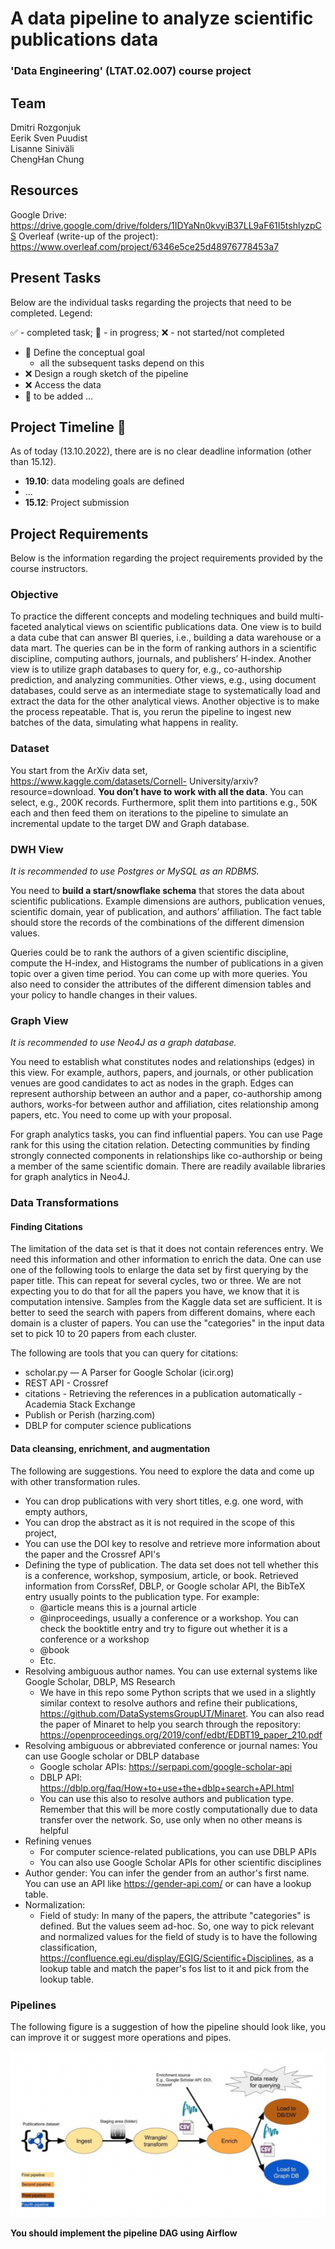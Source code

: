 # A data pipeline to analyze scientific publications data
### 'Data Engineering' (LTAT.02.007) course project

## Team
Dmitri Rozgonjuk <br>
Eerik Sven Puudist <br>
Lisanne Siniväli <br>
ChengHan Chung <br>

## Resources
Google Drive: https://drive.google.com/drive/folders/1IDYaNn0kvyiB37LL9aF61I5tshlyzpCS
Overleaf (write-up of the project): https://www.overleaf.com/project/6346e5ce25d48976778453a7

## Present Tasks
Below are the individual tasks regarding the projects that need to be completed. Legend:

:white_check_mark: - completed task; :large_orange_diamond: - in progress; :x: - not started/not completed

- :large_orange_diamond: Define the conceptual goal
    - all the subsequent tasks depend on this
- :x: Design a rough sketch of the pipeline
- :x: Access the data
- :large_orange_diamond: to be added ...

## Project Timeline :calendar:
As of today (13.10.2022), there are is no clear deadline information (other than 15.12). 
- **19.10**: data modeling goals are defined
- ...
- **15.12**: Project submission

## Project Requirements
Below is the information regarding the project requirements provided by the course instructors.

### Objective
To practice the different concepts and modeling techniques and build multi-faceted analytical views on scientific publications data. One view is to build a data cube that can answer BI queries, i.e., building a data warehouse or a data mart. The queries can be in the form of ranking authors in a scientific discipline, computing authors, journals, and publishers’ H-index. Another view is to utilize graph databases to query for, e.g., co-authorship prediction, and analyzing communities. Other views, e.g., using document databases, could serve as an intermediate stage to systematically load and extract the data for the other analytical views. Another objective is to make the process repeatable. That is, you rerun the pipeline to ingest new batches of the data, simulating what happens in reality.

### Dataset
You start from the ArXiv data set, https://www.kaggle.com/datasets/Cornell- University/arxiv?resource=download. **You don’t have to work with all the data**. You can select, e.g., 200K records. Furthermore, split them into partitions e.g., 50K each and then feed them on iterations to the pipeline to simulate an incremental update to the target DW and Graph database.

### DWH View
*It is recommended to use Postgres or MySQL as an RDBMS.*

You need to **build a start/snowflake schema** that stores the data about scientific publications. Example dimensions are authors, publication venues, scientific domain, year of publication, and authors’ affiliation. The fact table should store the records of the combinations of the different dimension values.

Queries could be to rank the authors of a given scientific discipline, compute the H-index, and Histograms the number of publications in a given topic over a given time period. You can come up with more queries. You also need to consider the attributes of the different dimension tables and your policy to handle changes in their values.

### Graph View
*It is recommended to use Neo4J as a graph database.*

You need to establish what constitutes nodes and relationships (edges) in this view. For example, authors, papers, and journals, or other publication venues are good candidates to act as nodes in the graph. Edges can represent authorship between an author and a paper, co-authorship among authors, works-for between author and affiliation, cites relationship among papers, etc. You need to come up with your proposal. 

For graph analytics tasks, you can find influential papers. You can use Page rank for this using the citation relation. Detecting communities by finding strongly connected components in relationships like co-authorship or being a member of the same scientific domain. There are readily available libraries for graph analytics in Neo4J.

### Data Transformations
#### Finding Citations
The limitation of the data set is that it does not contain references entry. We need this information and other information to enrich the data. One can use one of the following tools to enlarge the data set by first querying by the paper title. This can repeat for several cycles, two or three. We are not expecting you to do that for all the papers you have, we know that it is computation intensive. Samples from the Kaggle data set are sufficient. It is better to seed the search with papers from different domains, where each domain is a cluster of papers. You can use the "categories" in the input data set to pick 10 to 20 papers from each cluster.

The following are tools that you can query for citations:
- scholar.py — A Parser for Google Scholar (icir.org)
- REST API - Crossref
- citations - Retrieving the references in a publication automatically - Academia Stack Exchange
- Publish or Perish (harzing.com)
- DBLP for computer science publications

#### Data cleansing, enrichment, and augmentation
The following are suggestions. You need to explore the data and come up with other transformation rules.
- You can drop publications with very short titles, e.g. one word, with empty authors,
- You can drop the abstract as it is not required in the scope of this project,
- You can use the DOI key to resolve and retrieve more information about the paper and the
Crossref API's
- Defining the type of publication. The data set does not tell whether this is a conference,
workshop, symposium, article, or book. Retrieved information from CorssRef, DBLP, or Google scholar API, the BibTeX entry usually points to the publication type. For example:
  - @article means this is a journal article
  - @inproceedings, usually a conference or a workshop. You can check the booktitle entry and try to figure out whether it is a conference or a workshop
  - @book
  - Etc.
- Resolving ambiguous author names. You can use external systems like Google Scholar, DBLP, MS Research
  - We have in this repo some Python scripts that we used in a slightly similar context to resolve authors and refine their publications, https://github.com/DataSystemsGroupUT/Minaret. You can also read the paper of Minaret to help you search through the repository: https://openproceedings.org/2019/conf/edbt/EDBT19_paper_210.pdf
- Resolving ambiguous or abbreviated conference or journal names: You can use Google scholar or DBLP database
  - Google scholar APIs: https://serpapi.com/google-scholar-api
  - DBLP API: https://dblp.org/faq/How+to+use+the+dblp+search+API.html
  - You can use this also to resolve authors and publication type. Remember that this will be more costly computationally due to data transfer over the network. So, use only when no other means is helpful 
- Refining venues
  - For computer science-related publications, you can use DBLP APIs
  - You can also use Google Scholar APIs for other scientific disciplines
- Author gender: You can infer the gender from an author's first name. You can use an API like https://gender-api.com/ or can have a lookup table. 
- Normalization:
  - Field of study: In many of the papers, the attribute "categories" is defined. But the values seem ad-hoc. So, one way to pick relevant and normalized values for the field of study is to have the following classification, https://confluence.egi.eu/display/EGIG/Scientific+Disciplines, as a lookup table and match the paper's fos list to it and pick from the lookup table.
  
### Pipelines
The following figure is a suggestion of how the pipeline should look like, you can improve it or suggest more operations and pipes.

![Alt text](pipeline.png "A possible pipeline solution")

**You should implement the pipeline DAG using Airflow**
